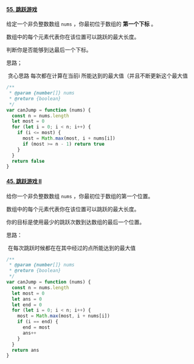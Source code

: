 #### [55. 跳跃游戏](https://leetcode-cn.com/problems/jump-game/)

给定一个非负整数数组 `nums` ，你最初位于数组的 **第一个下标** 。

数组中的每个元素代表你在该位置可以跳跃的最大长度。

判断你是否能够到达最后一个下标。

思路；

​	贪心思路 每次都在计算在当前i 所能达到的最大值（并且不断更新这个最大值

```javascript
/**
 * @param {number[]} nums
 * @return {boolean}
 */
var canJump = function (nums) {
  const n = nums.length
  let most = 0
  for (let i = 0; i < n; i++) {
    if (i <= most) {
      most = Math.max(most, i + nums[i])
      if (most >= n - 1) return true
    }
  }
  return false
}
```

#### [45. 跳跃游戏 II](https://leetcode-cn.com/problems/jump-game-ii/)

给你一个非负整数数组 `nums` ，你最初位于数组的第一个位置。

数组中的每个元素代表你在该位置可以跳跃的最大长度。

你的目标是使用最少的跳跃次数到达数组的最后一个位置。

思路：

​	在每次跳跃时候都在在其中经过的点所能达到的最大值

```javascript
/**
 * @param {number[]} nums
 * @return {boolean}
 */
var canJump = function (nums) {
  const n = nums.length
  let most = 0
  let ans = 0
  let end = 0
  for (let i = 0; i < n; i++) {
    most = Math.max(most, i + nums[i])
    if (i == end) {
      end = most
      ans++
    }
  }
  return ans
}
```

